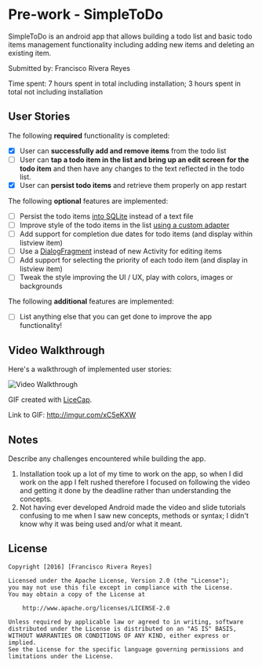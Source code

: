# Pre-work - SimpleToDo

SimpleToDo is an android app that allows building a todo list and basic todo items management functionality including adding new items and deleting an existing item.

Submitted by: Francisco Rivera Reyes

Time spent: 7 hours spent in total including installation; 3 hours spent in total not including installation

## User Stories

The following **required** functionality is completed:

* [x] User can **successfully add and remove items** from the todo list
* [ ] User can **tap a todo item in the list and bring up an edit screen for the todo item** and then have any changes to the text reflected in the todo list.
* [x] User can **persist todo items** and retrieve them properly on app restart

The following **optional** features are implemented:

* [ ] Persist the todo items [into SQLite](http://guides.codepath.com/android/Persisting-Data-to-the-Device#sqlite) instead of a text file
* [ ] Improve style of the todo items in the list [using a custom adapter](http://guides.codepath.com/android/Using-an-ArrayAdapter-with-ListView)
* [ ] Add support for completion due dates for todo items (and display within listview item)
* [ ] Use a [DialogFragment](http://guides.codepath.com/android/Using-DialogFragment) instead of new Activity for editing items
* [ ] Add support for selecting the priority of each todo item (and display in listview item)
* [ ] Tweak the style improving the UI / UX, play with colors, images or backgrounds

The following **additional** features are implemented:

* [ ] List anything else that you can get done to improve the app functionality!

## Video Walkthrough 

Here's a walkthrough of implemented user stories:

<img src='http://imgur.com/xC5eKXW' title='Video Walkthrough' width='' alt='Video Walkthrough' />

GIF created with [LiceCap](http://www.cockos.com/licecap/).

Link to GIF: http://imgur.com/xC5eKXW

## Notes

Describe any challenges encountered while building the app.
 1) Installation took up a lot of my time to work on the app, so when I did work on the app I felt rushed therefore I focused on following the video and getting it done by the deadline rather than understanding the concepts.
 2) Not having ever developed Android made the video and slide tutorials confusing to me when I saw new concepts, methods or syntax; I didn't know why it was being used and/or what it meant.
## License

    Copyright [2016] [Francisco Rivera Reyes]

    Licensed under the Apache License, Version 2.0 (the "License");
    you may not use this file except in compliance with the License.
    You may obtain a copy of the License at

        http://www.apache.org/licenses/LICENSE-2.0

    Unless required by applicable law or agreed to in writing, software
    distributed under the License is distributed on an "AS IS" BASIS,
    WITHOUT WARRANTIES OR CONDITIONS OF ANY KIND, either express or implied.
    See the License for the specific language governing permissions and
    limitations under the License.
